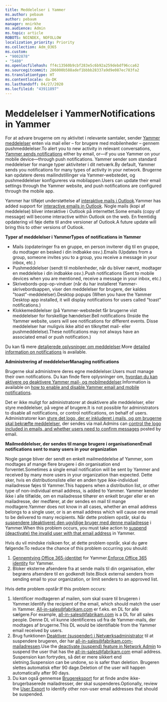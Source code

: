 ```yaml
---
title: Meddelelser i Yammer
ms.author: pebaum
author: pebaum
manager: mnirkhe
ms.audience: Admin
ms.topic: article
ROBOTS: NOINDEX, NOFOLLOW
localization_priority: Priority
ms.collection: Adm_O365
ms.custom:
- "9002878"
- "5480"
ms.openlocfilehash: ff4c13560b9cbf283e5c6b92a259debdf96cca62
ms.sourcegitcommit: 286000b588adef1bbbb28337a9d9e087ec783fa2
ms.translationtype: HT
ms.contentlocale: da-DK
ms.lasthandoff: 04/27/2020
ms.locfileid: "43911897"
---
```

# <a name="notifications-in-yammer"></a><span data-ttu-id="0532d-102">Meddelelser i Yammer</span><span class="sxs-lookup"><span data-stu-id="0532d-102">Notifications in Yammer</span></span>

<span data-ttu-id="0532d-103">For at advare brugerne om ny aktivitet i relevante samtaler, sender [Yammer meddelelser](https://support.microsoft.com/en-gb/office/enable-or-disable-yammer-email-and-phone-notifications-93e530e0-189f-4768-8f28-7683d48cc996) enten via mail eller – for brugere med mobilenheder – gennem pushmeddelelser.</span><span class="sxs-lookup"><span data-stu-id="0532d-103">To alert you to new activity in relevant conversations, [Yammer sends notifications](https://support.microsoft.com/en-gb/office/enable-or-disable-yammer-email-and-phone-notifications-93e530e0-189f-4768-8f28-7683d48cc996) either by email, or—if you use Yammer on your mobile device—through push notifications.</span></span> <span data-ttu-id="0532d-104">Yammer sender som standard meddelelser for mange typer aktiviteter i dit netværk.</span><span class="sxs-lookup"><span data-stu-id="0532d-104">By default, Yammer sends you notifications for many types of activity in your network.</span></span> <span data-ttu-id="0532d-105">Brugerne kan opdatere deres mailindstillinger via Yammer-webstedet, og pushmeddelelser konfigureres via mobilappen.</span><span class="sxs-lookup"><span data-stu-id="0532d-105">Users can update their email settings through the Yammer website, and push notifications are configured through the mobile app.</span></span> 

<span data-ttu-id="0532d-106">Yammer har tilføjet understøttelse af [interaktive mails i Outlook](https://techcommunity.microsoft.com/t5/outlook-blog/interactive-yammer-emails-in-outlook-on-the-web-are-here/ba-p/1209420).</span><span class="sxs-lookup"><span data-stu-id="0532d-106">Yammer has added support for [interactive emails in Outlook](https://techcommunity.microsoft.com/t5/outlook-blog/interactive-yammer-emails-in-outlook-on-the-web-are-here/ba-p/1209420).</span></span> <span data-ttu-id="0532d-107">Nogle mails (kopi af meddelelse) bliver interaktive i Outlook på internettet.</span><span class="sxs-lookup"><span data-stu-id="0532d-107">Some emails (copy of message) will become interactive within Outlook on the web.</span></span> <span data-ttu-id="0532d-108">En fremtidig opdatering vil føje dette til andre versioner af Outlook.</span><span class="sxs-lookup"><span data-stu-id="0532d-108">A future update will bring this to other versions of Outlook.</span></span>

<span data-ttu-id="0532d-109">**Typer af meddelelser i Yammer**</span><span class="sxs-lookup"><span data-stu-id="0532d-109">**Types of notifications in Yammer**</span></span>

- <span data-ttu-id="0532d-110">Mails (opdateringer fra en gruppe, en person inviterer dig til en gruppe, du modtager en besked i din indbakke osv.).</span><span class="sxs-lookup"><span data-stu-id="0532d-110">Emails (Updates from a group, someone invites you to a group, you receive a message in your inbox, etc.)</span></span>
- <span data-ttu-id="0532d-111">Pushmeddelelser (sendt til mobilenheder, når du bliver nævnt, modtager en meddelelse i din indbakke osv.).</span><span class="sxs-lookup"><span data-stu-id="0532d-111">Push notifications (Sent to mobile devices when you are mentioned, receive a message in your inbox, etc.)</span></span>
- <span data-ttu-id="0532d-112">Skrivebords-pop-op-vinduer (når du har installeret Yammer-skrivebordsappen, viser den meddelelser for brugere, der kaldes "toast"-meddelelser).</span><span class="sxs-lookup"><span data-stu-id="0532d-112">Desktop popups (When you have the Yammer Desktop app installed, it will display notifications for users called "toast" notifications.)</span></span>
- <span data-ttu-id="0532d-113">Klokkemeddelelser (på Yammer-webstedet får brugerne vist meddelelser for forskellige hændelser.</span><span class="sxs-lookup"><span data-stu-id="0532d-113">Bell notifications (Inside the Yammer website, users will see notifications for different events.</span></span> <span data-ttu-id="0532d-114">Disse meddelelser har muligvis ikke altid en tilknyttet mail- eller pushmeddelelse).</span><span class="sxs-lookup"><span data-stu-id="0532d-114">These notifications may not always have an associated email or push notification.)</span></span>

<span data-ttu-id="0532d-115">Du kan få mere [detaljerede oplysninger om meddelelser](https://support.microsoft.com/en-gb/office/enable-or-disable-yammer-email-and-phone-notifications-93e530e0-189f-4768-8f28-7683d48cc996).</span><span class="sxs-lookup"><span data-stu-id="0532d-115">More [detailed information on notifications](https://support.microsoft.com/en-gb/office/enable-or-disable-yammer-email-and-phone-notifications-93e530e0-189f-4768-8f28-7683d48cc996) is available.</span></span>

<span data-ttu-id="0532d-116">**Administrering af meddelelser**</span><span class="sxs-lookup"><span data-stu-id="0532d-116">**Managing notifications**</span></span>

<span data-ttu-id="0532d-117">Brugerne skal administrere deres egne meddelelser.</span><span class="sxs-lookup"><span data-stu-id="0532d-117">Users must manage their own notifications.</span></span> <span data-ttu-id="0532d-118">Du kan finde flere oplysninger om, [hvordan du kan aktivere og deaktivere Yammer mail- og mobilmeddelser](https://support.microsoft.com/en-gb/office/enable-or-disable-yammer-email-and-phone-notifications-93e530e0-189f-4768-8f28-7683d48cc996).</span><span class="sxs-lookup"><span data-stu-id="0532d-118">Information is available on [how to enable and disable Yammer email and mobile notifications](https://support.microsoft.com/en-gb/office/enable-or-disable-yammer-email-and-phone-notifications-93e530e0-189f-4768-8f28-7683d48cc996).</span></span> 

<span data-ttu-id="0532d-119">Det er ikke muligt for administratorer at deaktivere alle meddelelser, eller styre meddelelser, på vegne af brugere.</span><span class="sxs-lookup"><span data-stu-id="0532d-119">It is not possible for administrators to disable all notifications, or control notifications, on behalf of users.</span></span> <span data-ttu-id="0532d-120">Administratorer kan [styre det logo, der er inkluderet i mails, og om brugerne skal bekræfte meddelelser](https://docs.microsoft.com/yammer/configure-your-yammer-network/configure-email-and-yammer), der sendes via mail.</span><span class="sxs-lookup"><span data-stu-id="0532d-120">Admins can [control the logo included in emails, and whether users need to confirm messages](https://docs.microsoft.com/yammer/configure-your-yammer-network/configure-email-and-yammer) posted by email.</span></span>

<span data-ttu-id="0532d-121">**Mailmeddelelser, der sendes til mange brugere i organisationen**</span><span class="sxs-lookup"><span data-stu-id="0532d-121">**Email notifications sent to many users in your organization**</span></span>

<span data-ttu-id="0532d-122">Nogle gange bliver der sendt en enkelt mailmeddelelse af Yammer, som modtages af mange flere brugere i din organisation end forventet.</span><span class="sxs-lookup"><span data-stu-id="0532d-122">Sometimes a single email notification will be sent by Yammer and received by many more users in your organization than expected.</span></span> <span data-ttu-id="0532d-123">Dette sker, hvis en distributionsliste eller en anden type ikke-individuel mailadresse føjes til Yammer.</span><span class="sxs-lookup"><span data-stu-id="0532d-123">This happens when a distribution list, or other type of non-individual email address, is added to Yammer.</span></span> <span data-ttu-id="0532d-124">Yammer kender ikke i alle tilfælde, om en mailadresse tilhører en enkelt bruger eller er en mailadresse, der medfører, at der sendes en mail til mange modtagere.</span><span class="sxs-lookup"><span data-stu-id="0532d-124">Yammer does not know in all cases, whether an email address belongs to a single user, or is an email address which will cause one email to be delivered to many recipients.</span></span> <span data-ttu-id="0532d-125">Når dette problem opstår, skal du [suspendere (deaktivere) den ugyldige bruger med denne mailadresse](https://docs.microsoft.com/yammer/manage-yammer-users/add-block-or-remove-users#remove-users) i Yammer.</span><span class="sxs-lookup"><span data-stu-id="0532d-125">When this problem occurs, you must take action to [suspend (deactivate) the invalid user with that email address](https://docs.microsoft.com/yammer/manage-yammer-users/add-block-or-remove-users#remove-users) in Yammer.</span></span> 

<span data-ttu-id="0532d-126">Hvis du vil mindske risikoen for, at dette problem opstår, skal du gøre følgende:</span><span class="sxs-lookup"><span data-stu-id="0532d-126">To reduce the chance of this problem occurring you should:</span></span>

1. <span data-ttu-id="0532d-127">[Gennemtving Office 365-identitet](https://docs.microsoft.com/yammer/configure-your-yammer-network/enforce-office-365-identity) for Yammer.</span><span class="sxs-lookup"><span data-stu-id="0532d-127">[Enforce Office 365 identity](https://docs.microsoft.com/yammer/configure-your-yammer-network/enforce-office-365-identity) for Yammer.</span></span>
2. <span data-ttu-id="0532d-128">Bloker eksterne afsendere fra at sende mails til din organisation, eller begræns afsendere til en godkendt liste.</span><span class="sxs-lookup"><span data-stu-id="0532d-128">Block external senders from sending email to your organization, or limit senders to an approved list.</span></span>

<span data-ttu-id="0532d-129">Hvis dette problem opstår:</span><span class="sxs-lookup"><span data-stu-id="0532d-129">If this problem occurs:</span></span>

1. <span data-ttu-id="0532d-130">Identificer modtageren af mailen, som skal svare til brugeren i Yammer.</span><span class="sxs-lookup"><span data-stu-id="0532d-130">Identify the recipient of the email, which should match the user in Yammer.</span></span> <span data-ttu-id="0532d-131">All-in-sales@fabrikam.com er f.eks. en DL for alle sælgere.</span><span class="sxs-lookup"><span data-stu-id="0532d-131">For example, all-in-sales@fabrikam.com is a DL for all sales people.</span></span> <span data-ttu-id="0532d-132">Denne DL vil kunne identificeres ud fra de Yammer-mails, der modtages af brugerne.</span><span class="sxs-lookup"><span data-stu-id="0532d-132">This DL would be identifiable from the Yammer email received by users.</span></span>
2. <span data-ttu-id="0532d-133">Brug funktionen [Deaktiver (suspender) i Netværksadministrator](https://docs.microsoft.com/yammer/manage-yammer-users/add-block-or-remove-users#remove-users) til at suspendere brugeren, der har all-in-sales@fabrikam.com-mailadressen.</span><span class="sxs-lookup"><span data-stu-id="0532d-133">Use the [deactivate (suspend) feature in Network Admin](https://docs.microsoft.com/yammer/manage-yammer-users/add-block-or-remove-users#remove-users) to suspend the user that has the all-in-sales@fabrikam.com email address.</span></span> <span data-ttu-id="0532d-134">Suspension kan fortrydes, så det er mere sikkert end sletning.</span><span class="sxs-lookup"><span data-stu-id="0532d-134">Suspension can be undone, so is safer than deletion.</span></span> <span data-ttu-id="0532d-135">Brugeren slettes automatisk efter 90 dage.</span><span class="sxs-lookup"><span data-stu-id="0532d-135">Deletion of the user will happen automatically after 90 days.</span></span>
3. <span data-ttu-id="0532d-136">Du kan også gennemse [Brugereksport](https://docs.microsoft.com/yammer/manage-security-and-compliance/export-yammer-enterprise-data#ExportUsers) for at finde andre ikke-brugerbaserede mailadresser, der skal suspenderes.</span><span class="sxs-lookup"><span data-stu-id="0532d-136">Optionally, review the [User Export](https://docs.microsoft.com/yammer/manage-security-and-compliance/export-yammer-enterprise-data#ExportUsers) to identify other non-user email addresses that should be suspended.</span></span>
